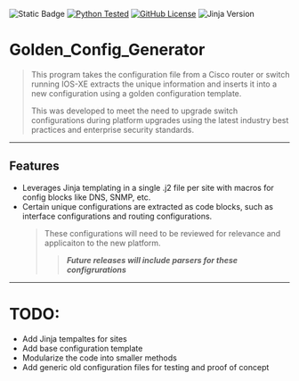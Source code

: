 ![Static Badge](https://img.shields.io/badge/Stage-Development-orange)
[![Python Tested](https://img.shields.io/badge/Tested%20Python-%203.9%7C3.10%7C3.11%7C3.12-blue?logo=python&logoColor=green)](https://www.python.org/downloads/)
[![GitHub License](https://img.shields.io/github/license/jconwell3115/Golden_Config_Generator?label=License)](https://github.com/jconwell3115/Golden_Config_Generator?tab=MIT-1-ov-file)
![Jinja Version](https://img.shields.io/badge/Dependincy-Jinja2%3D%3D3.1.5-red?logo=jinja)


# Golden_Config_Generator
> This program takes the configuration file from a Cisco router or switch running IOS-XE extracts the unique information and inserts it into a new configuration using a golden configuration template.
> 
> This was developed to meet the need to upgrade switch configurations during platform upgrades using the latest industry best practices and enterprise security standards.
---
## Features
- Leverages Jinja templating in a single .j2 file per site with macros for config blocks like DNS, SNMP, etc.
- Certain unique configurations are extracted as code blocks, such as interface configurations and routing configurations.
   > These configurations will need to be reviewed for relevance and applicaiton to the new platform.
   > 
   >> **_Future releases will include parsers for these configrurations_**

---
# TODO:
- Add Jinja tempaltes for sites
- Add base configuration template
- Modularize the code into smaller methods
- Add generic old configuration files for testing and proof of concept
